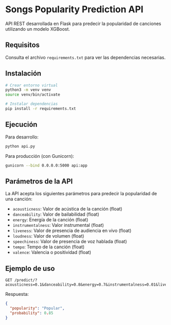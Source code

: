 # Songs Popularity Prediction API

API REST desarrollada en Flask para predecir la popularidad de canciones utilizando un modelo XGBoost.

## Requisitos

Consulta el archivo `requirements.txt` para ver las dependencias necesarias.

## Instalación

```bash
# Crear entorno virtual
python3 -m venv venv
source venv/bin/activate

# Instalar dependencias
pip install -r requirements.txt
```

## Ejecución

Para desarrollo:
```bash
python api.py
```

Para producción (con Gunicorn):
```bash
gunicorn --bind 0.0.0.0:5000 api:app
```

## Parámetros de la API

La API acepta los siguientes parámetros para predecir la popularidad de una canción:

- `acousticness`: Valor de acústica de la canción (float)
- `danceability`: Valor de bailabilidad (float)
- `energy`: Energía de la canción (float)
- `instrumentalness`: Valor instrumental (float)
- `liveness`: Valor de presencia de audiencia en vivo (float)
- `loudness`: Valor de volumen (float)
- `speechiness`: Valor de presencia de voz hablada (float)
- `tempo`: Tempo de la canción (float)
- `valence`: Valencia o positividad (float)

## Ejemplo de uso

```
GET /predict/?acousticness=0.1&danceability=0.8&energy=0.7&instrumentalness=0.01&liveness=0.15&loudness=-5.0&speechiness=0.05&tempo=120.0&valence=0.6
```

Respuesta:
```json
{
  "popularity": "Popular",
  "probability": 0.85
}
```

